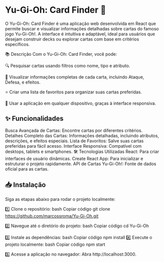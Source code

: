 # Yu-Gi-Oh: Card Finder 🎴
O Yu-Gi-Oh: Card Finder é uma aplicação web desenvolvida em React que permite buscar e visualizar informações detalhadas sobre cartas do famoso jogo Yu-Gi-Oh!. A interface é intuitiva e adaptável, ideal para usuários que desejam construir decks ou explorar cartas com base em critérios específicos.

📚 Descrição
Com o Yu-Gi-Oh: Card Finder, você pode:

🔍 Pesquisar cartas usando filtros como nome, tipo e atributo.

📜 Visualizar informações completas de cada carta, incluindo Ataque, Defesa, e efeitos.

⭐ Criar uma lista de favoritos para organizar suas cartas preferidas.

📱 Usar a aplicação em qualquer dispositivo, graças à interface responsiva.

## ✨ Funcionalidades

Busca Avançada de Cartas: Encontre cartas por diferentes critérios.
Detalhes Completo das Cartas: Informações detalhadas, incluindo atributos, descrições, e efeitos especiais.
Lista de Favoritos: Salve suas cartas preferidas para fácil acesso.
Interface Responsiva: Compatível com desktops, tablets e smartphones.
🛠 Tecnologias Utilizadas
React: Para criar interfaces de usuário dinâmicas.
Create React App: Para inicializar e estruturar o projeto rapidamente.
API de Cartas Yu-Gi-Oh!: Fonte de dados oficial para as cartas.
## 📥 Instalação
Siga as etapas abaixo para rodar o projeto localmente:

1️⃣ Clone o repositório:
bash
Copiar código
git clone https://github.com/marcossroma/Yu-Gi-Oh.git

2️⃣ Navegue até o diretório do projeto:
bash
Copiar código
cd Yu-Gi-Oh

3️⃣ Instale as dependências:
bash
Copiar código
npm install
4️⃣ Execute o projeto localmente:
bash
Copiar código
npm start

5️⃣ Acesse a aplicação no navegador:
Abra http://localhost:3000.

